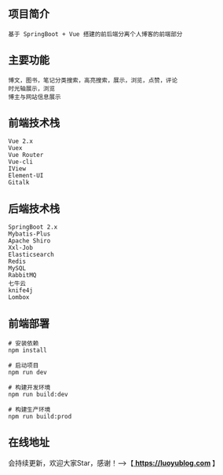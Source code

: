 ## 项目简介
```
基于 SpringBoot + Vue 搭建的前后端分离个人博客的前端部分
```

## 主要功能
```
博文，图书，笔记分类搜索，高亮搜索，展示，浏览，点赞，评论
时光轴展示，浏览
博主与网站信息展示
```

## 前端技术栈
```
Vue 2.x
Vuex
Vue Router
Vue-cli
IView
Element-UI
Gitalk
```

## 后端技术栈
```
SpringBoot 2.x
Mybatis-Plus
Apache Shiro
Xxl-Job
Elasticsearch
Redis
MySQL
RabbitMQ
七牛云
knife4j
Lombox
```

## 前端部署
```
# 安装依赖
npm install

# 启动项目
npm run dev

# 构建开发环境
npm run build:dev

# 构建生产环境
npm run build:prod
```

## 在线地址
会持续更新，欢迎大家Star，感谢！-->【<b><a href="https://luoyublog.com"> https://luoyublog.com </a></b>】<br/>
